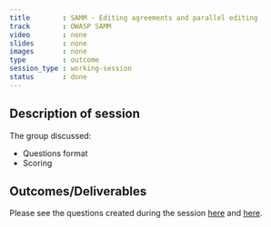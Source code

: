 ```yaml
---
title        : SAMM - Editing agreements and parallel editing 
track        : OWASP SAMM
video        : none
slides       : none
images       : none
type         : outcome
session_type : working-session         
status       : done  
---
```


## Description of session

The group discussed:

 - Questions format
 - Scoring

## Outcomes/Deliverables 

Please see the questions created during the session [here](https://1drv.ms/w/s!Ag3u_YTLhehYhbAMdHsC9cf73M58LA) and [here](https://docs.google.com/spreadsheets/d/1Bcx7cUyFPGm796opIBh4YuPtlNPISBBwhmCq38uj8P0/edit?usp=sharing).

